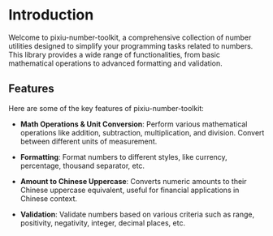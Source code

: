 # Introduction

Welcome to pixiu-number-toolkit, a comprehensive collection of number utilities designed to simplify your programming tasks related to numbers. This library provides a wide range of functionalities, from basic mathematical operations to advanced formatting and validation.

## Features

Here are some of the key features of pixiu-number-toolkit:

- **Math Operations & Unit Conversion**: Perform various mathematical operations like addition, subtraction, multiplication, and division. Convert between different units of measurement.

- **Formatting**: Format numbers to different styles, like currency, percentage, thousand separator, etc.

- **Amount to Chinese Uppercase**: Converts numeric amounts to their Chinese uppercase equivalent, useful for financial applications in Chinese context.

- **Validation**: Validate numbers based on various criteria such as range, positivity, negativity, integer, decimal places, etc.
